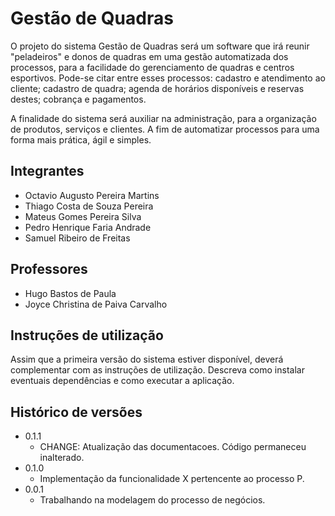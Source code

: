 #  Gestão de Quadras

O projeto do sistema Gestão de Quadras será um software que irá reunir "peladeiros" e donos de quadras em uma gestão automatizada dos processos, para a facilidade do gerenciamento de quadras e centros esportivos. Pode-se citar entre esses processos: cadastro e atendimento ao cliente; cadastro de quadra; agenda de horários disponíveis e reservas destes; cobrança e pagamentos.

A finalidade do sistema será auxiliar na administração, para a organização de produtos, serviços e clientes. A fim de automatizar processos para uma forma mais prática, ágil e simples.

## Integrantes

* Octavio Augusto Pereira Martins
* Thiago Costa de Souza Pereira
* Mateus Gomes Pereira Silva
* Pedro Henrique Faria Andrade
* Samuel Ribeiro de Freitas

## Professores

* Hugo Bastos de Paula
* Joyce Christina de Paiva Carvalho 

## Instruções de utilização

Assim que a primeira versão do sistema estiver disponível, deverá complementar com as instruções de utilização. Descreva como instalar eventuais dependências e como executar a aplicação.

## Histórico de versões

* 0.1.1
    * CHANGE: Atualização das documentacoes. Código permaneceu inalterado.
* 0.1.0
    * Implementação da funcionalidade X pertencente ao processo P.
* 0.0.1
    * Trabalhando na modelagem do processo de negócios.

